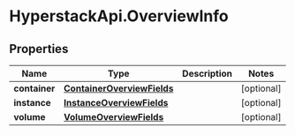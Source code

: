 # HyperstackApi.OverviewInfo

## Properties

Name | Type | Description | Notes
------------ | ------------- | ------------- | -------------
**container** | [**ContainerOverviewFields**](ContainerOverviewFields.md) |  | [optional] 
**instance** | [**InstanceOverviewFields**](InstanceOverviewFields.md) |  | [optional] 
**volume** | [**VolumeOverviewFields**](VolumeOverviewFields.md) |  | [optional] 


